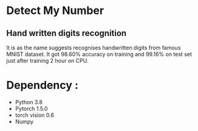 # Detect My Number
## Hand written digits recognition

It is as the name suggests recognises handwritten digits from famous MNIST dataset. It got 98.60% accuracy on training and 99.16% on test set just after training 2 hour on CPU.


# Dependency :
  * Python 3.8 
  * Pytorch 1.5.0
  * torch vision 0.6
  * Numpy
